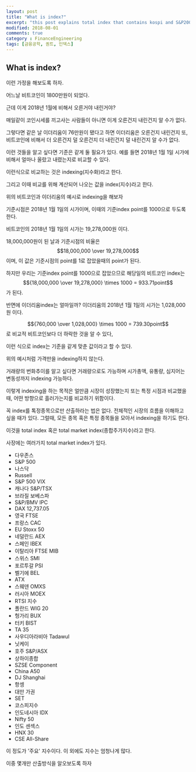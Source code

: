 ```yaml
---
layout: post
title: "What is index?"
excerpt: "this post explains total index that contains kospi and S&P200 and etc."
modified: 2018-08-01
comments: true
category : FinanceEngineering
tags: [금융공학, 퀀트, 인덱스]
---
```


What is index?
--------------------------------------------------------------------------------------------

이런 가정을 해보도록 하자. 

어느날 비트코인이 1800만원이 되었다. 

근데 이게 2018년 1월에 비해서 오른거야 내린거야? 

매일같이 코인시세를 끼고사는 사람들이 아니면 이게 오른건지 내린건지 알 수가 없다.

그렇다면 같은 날 이더리움이 76만원이 됐다고 하면 이더리움은 오른건지 내린건지 또, 비트코인에 비해서 더 오른건지 덜 오른건지 더 내린건지 덜 내린건지 알 수가 없다.

이런 것들을 알고 싶다면 기준은 같게 둘 필요가 있다. 예를 들면 2018년 1월 1일 시가에 비해서 얼마나 올랐고 내렸는지로 비교할 수 있다.

이런식으로 비교하는 것은 indexing(지수화)라고 한다. 

그리고 이때 비교를 위해 계산되어 나오는 값을 index(지수)라고 한다.

위의 비트코인과 이더리움의 예시로 indexing을 해보자

기준시점은 2018년 1월 1일의 시가이며, 이때의 기준index point를 1000으로 두도록 한다.

비트코인의 2018년 1월 1일의 시가는 19,278,000원 이다. 

18,000,000원이 된 날과 기준시점의 비율은 $$18,000,000 \over 19,278,000$$ 이며, 이 값은 기준시점의 point를 1로 잡았을때의 point가 된다.

하지만 우리는 기준index point를 1000으로 잡았으므로 해당일의 비트코인 index는 $${18,000,000 \over 19,278,000} \times 1000 = 933.71point$$가 된다.

반면에 이더리움index는 얼마일까? 이더리움의 2018년 1월 1일의 시가는 1,028,000원 이다.

$${760,000 \over 1,028,000} \times 1000 = 739.30point$$로 비교적 비트코인보다 더 하락한 것을 알 수 있다,

이런 식으로 index는 기준을 같게 맞춘 값이라고 할 수 있다.

위의 예시처럼 가격만을 indexing하지 않는다. 

거래량의 번화추이를 알고 싶다면 거래량으로도 가능하며 시가총액, 유통량, 심지어는 변동성까지 indexing 가능하다.

이렇게 indexing을 하는 목적은 얼만큼 시장이 성장했는지 또는 특정 시점과 비교했을때, 어떤 방향으로 흘러가는지를 비교하기 위함이다.

꼭 index를 톡정종목으로만 산출하라는 법은 없다. 전체적인 시장의 흐름을 이해하고 싶을 때가 있다. 그럴때, 모든 종목 혹은 특정 종목들을 모아서 indexing을 하기도 한다.

이것을 total index 혹은 total market index(종합주가지수)라고 한다.

사장에는 여러가지 total market index가 있다.

 - 다우존스	 
 - S&P 500	 
 - 나스닥	 
 - Russell	 
 - S&P 500 VIX	 
 - 캐나다 S&P/TSX	 
 - 브라질 보베스파	 
 - S&P/BMV IPC	 
 - DAX	12,737.05 
 - 영국 FTSE	 
 - 프랑스 CAC 
 - EU Stoxx 50 
 - 네덜란드 AEX
 - 스페인 IBEX	 
 - 이탈리아 FTSE MIB	 
 - 스위스 SMI
 - 포르투갈 PSI	 
 - 벨기에 BEL		 
 - ATX		 
 - 스웨덴 OMXS	 
 - 러시아 MOEX	 
 - RTSI 지수	 
 - 폴란드 WIG 20
 - 헝가리 BUX	 
 - 터키 BIST
 - TA 35
 - 사우디아라비아 Tadawul	 
 - 닛케이
 - 호주 S&P/ASX	 
 - 상하이종합	 
 - SZSE Component	 
 - China A50	 
 - DJ Shanghai
 - 항셍
 - 대만 가권 
 - SET 
 - 코스피지수	 
 - 인도네시아 IDX	 
 - Nifty 50
 - 인도 센섹스
 - HNX 30	 
 - CSE All-Share
 
이 정도가 '주요' 지수이다. 이 외에도 지수는 엄청나게 많다.

이중 몇개만 산출방식을 알오보도록 하자


